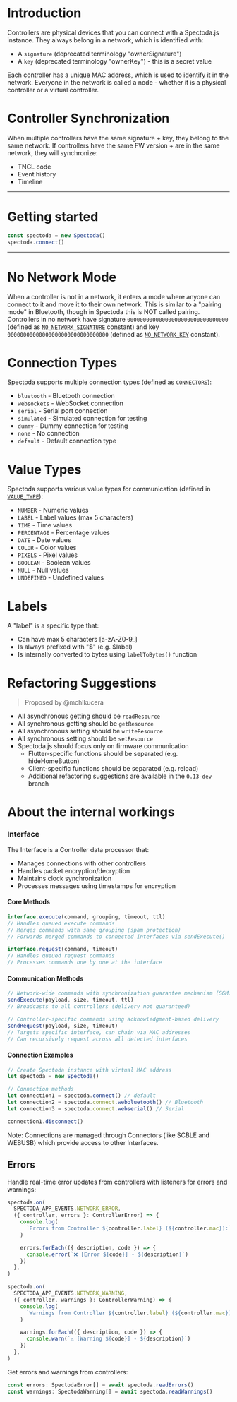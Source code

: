 # Introduction

Controllers are physical devices that you can connect with a Spectoda.js instance. They always belong in a network, which is identified with:

- A `signature` (deprecated terminology "ownerSignature")
- A `key` (deprecated terminology "ownerKey") - this is a secret value

Each controller has a unique MAC address, which is used to identify it in the network. Everyone in the network is called a node - whether it is a physical controller or a virtual controller.

# Controller Synchronization

When multiple controllers have the same signature + key, they belong to the same network. If controllers have the same FW version + are in the same network, they will synchronize:

- TNGL code
- Event history
- Timeline

---

# Getting started

```ts
const spectoda = new Spectoda()
spectoda.connect()
```

---

# No Network Mode

When a controller is not in a network, it enters a mode where anyone can connect to it and move it to their own network. This is similar to a "pairing mode" in Bluetooth, though in Spectoda this is NOT called pairing. Controllers in no network have signature `00000000000000000000000000000000` (defined as [`NO_NETWORK_SIGNATURE`](./src/constants/index.ts) constant) and key `00000000000000000000000000000000` (defined as [`NO_NETWORK_KEY`](./src/constants/index.ts) constant).

# Connection Types

Spectoda supports multiple connection types (defined as [`CONNECTORS`](./src/constants/index.ts)):

- `bluetooth` - Bluetooth connection
- `websockets` - WebSocket connection
- `serial` - Serial port connection
- `simulated` - Simulated connection for testing
- `dummy` - Dummy connection for testing
- `none` - No connection
- `default` - Default connection type

# Value Types

Spectoda supports various value types for communication (defined in [`VALUE_TYPE`](./src/constants/index.ts)):

- `NUMBER` - Numeric values
- `LABEL` - Label values (max 5 characters)
- `TIME` - Time values
- `PERCENTAGE` - Percentage values
- `DATE` - Date values
- `COLOR` - Color values
- `PIXELS` - Pixel values
- `BOOLEAN` - Boolean values
- `NULL` - Null values
- `UNDEFINED` - Undefined values

# Labels

A "label" is a specific type that:

- Can have max 5 characters [a-zA-Z0-9_]
- Is always prefixed with "$" (e.g. $label)
- Is internally converted to bytes using `labelToBytes()` function

# Refactoring Suggestions

> Proposed by @mchlkucera

- All asynchronous getting should be `readResource`
- All synchronous getting should be `getResource`
- All asynchronous setting should be `writeResource`
- All synchronous setting should be `setResource`
- Spectoda.js should focus only on firmware communication
  - Flutter-specific functions should be separated (e.g. hideHomeButton)
  - Client-specific functions should be separated (e.g. reload)
  - Additional refactoring suggestions are available in the `0.13-dev` branch

# About the internal workings

### Interface

The Interface is a Controller data processor that:

- Manages connections with other controllers
- Handles packet encryption/decryption
- Maintains clock synchronization
- Processes messages using timestamps for encryption

#### Core Methods

```typescript
interface.execute(command, grouping, timeout, ttl)
// Handles queued execute commands
// Merges commands with same grouping (spam protection)
// Forwards merged commands to connected interfaces via sendExecute()

interface.request(command, timeout)
// Handles queued request commands
// Processes commands one by one at the interface
```

#### Communication Methods

```typescript
// Network-wide commands with synchronization guarantee mechanism (SGM)
sendExecute(payload, size, timeout, ttl)
// Broadcasts to all controllers (delivery not guaranteed)

// Controller-specific commands using acknowledgment-based delivery
sendRequest(payload, size, timeout)
// Targets specific interface, can chain via MAC addresses
// Can recursively request across all detected interfaces
```

#### Connection Examples

```typescript
// Create Spectoda instance with virtual MAC address
let spectoda = new Spectoda()

// Connection methods
let connection1 = spectoda.connect() // default
let connection2 = spectoda.connect.webbluetooth() // Bluetooth
let connection3 = spectoda.connect.webserial() // Serial

connection1.disconnect()
```

Note: Connections are managed through Connectors (like SCBLE and WEBUSB) which provide access to other Interfaces.

## Errors

Handle real-time error updates from controllers with listeners for errors and warnings:

```typescript
spectoda.on(
  SPECTODA_APP_EVENTS.NETWORK_ERROR,
  ({ controller, errors }: ControllerError) => {
    console.log(
      `Errors from Controller ${controller.label} (${controller.mac}):`,
    )

    errors.forEach(({ description, code }) => {
      console.error(`❌ [Error ${code}] - ${description}`)
    })
  },
)

spectoda.on(
  SPECTODA_APP_EVENTS.NETWORK_WARNING,
  ({ controller, warnings }: ControllerWarning) => {
    console.log(
      `Warnings from Controller ${controller.label} (${controller.mac}):`,
    )

    warnings.forEach(({ description, code }) => {
      console.warn(`⚠️ [Warning ${code}] - ${description}`)
    })
  },
)
```

Get errors and warnings from controllers:

```typescript
const errors: SpectodaError[] = await spectoda.readErrors()
const warnings: SpectodaWarning[] = await spectoda.readWarnings()
```
